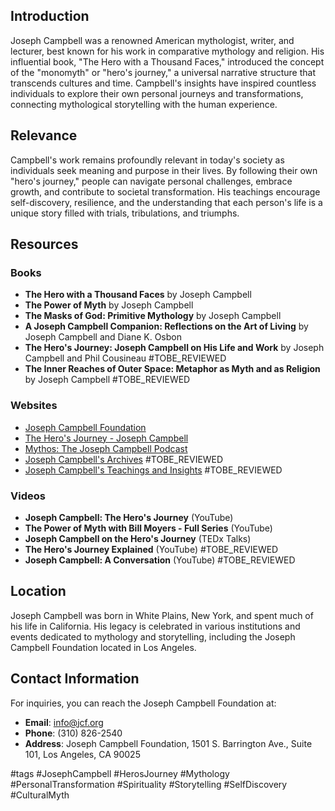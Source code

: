 ## Introduction
Joseph Campbell was a renowned American mythologist, writer, and lecturer, best known for his work in comparative mythology and religion. His influential book, "The Hero with a Thousand Faces," introduced the concept of the "monomyth" or "hero's journey," a universal narrative structure that transcends cultures and time. Campbell's insights have inspired countless individuals to explore their own personal journeys and transformations, connecting mythological storytelling with the human experience.

## Relevance
Campbell's work remains profoundly relevant in today's society as individuals seek meaning and purpose in their lives. By following their own "hero's journey," people can navigate personal challenges, embrace growth, and contribute to societal transformation. His teachings encourage self-discovery, resilience, and the understanding that each person's life is a unique story filled with trials, tribulations, and triumphs.

## Resources

### Books
- **The Hero with a Thousand Faces** by Joseph Campbell
- **The Power of Myth** by Joseph Campbell
- **The Masks of God: Primitive Mythology** by Joseph Campbell
- **A Joseph Campbell Companion: Reflections on the Art of Living** by Joseph Campbell and Diane K. Osbon
- **The Hero's Journey: Joseph Campbell on His Life and Work** by Joseph Campbell and Phil Cousineau #TOBE_REVIEWED
- **The Inner Reaches of Outer Space: Metaphor as Myth and as Religion** by Joseph Campbell #TOBE_REVIEWED

### Websites
- [Joseph Campbell Foundation](https://www.jcf.org)
- [The Hero's Journey - Joseph Campbell](https://www.josephcampbell.com)
- [Mythos: The Joseph Campbell Podcast](https://www.josephcampbell.com/podcast)
- [Joseph Campbell's Archives](https://www.jcf.org/archives) #TOBE_REVIEWED
- [Joseph Campbell's Teachings and Insights](https://www.jcf.org/teachings) #TOBE_REVIEWED

### Videos
- **Joseph Campbell: The Hero's Journey** (YouTube)
- **The Power of Myth with Bill Moyers - Full Series** (YouTube)
- **Joseph Campbell on the Hero's Journey** (TEDx Talks)
- **The Hero's Journey Explained** (YouTube) #TOBE_REVIEWED
- **Joseph Campbell: A Conversation** (YouTube) #TOBE_REVIEWED

## Location
Joseph Campbell was born in White Plains, New York, and spent much of his life in California. His legacy is celebrated in various institutions and events dedicated to mythology and storytelling, including the Joseph Campbell Foundation located in Los Angeles.

## Contact Information
For inquiries, you can reach the Joseph Campbell Foundation at:
- **Email**: info@jcf.org
- **Phone**: (310) 826-2540
- **Address**: Joseph Campbell Foundation, 1501 S. Barrington Ave., Suite 101, Los Angeles, CA 90025

#tags
#JosephCampbell #HerosJourney #Mythology #PersonalTransformation #Spirituality #Storytelling #SelfDiscovery #CulturalMyth
